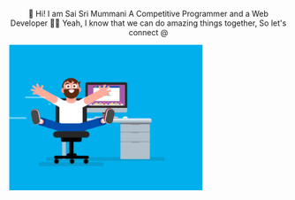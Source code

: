 <p align="center">👋 Hi! I am Sai Sri Mummani
A Competitive Programmer and a Web Developer 👨‍💻
Yeah, I know that we can do amazing things together,
So let's connect @ </p>
<img src="https://raw.githubusercontent.com/himanshu010/himanshu010/master/1.gif" width="350" title="hover text">
